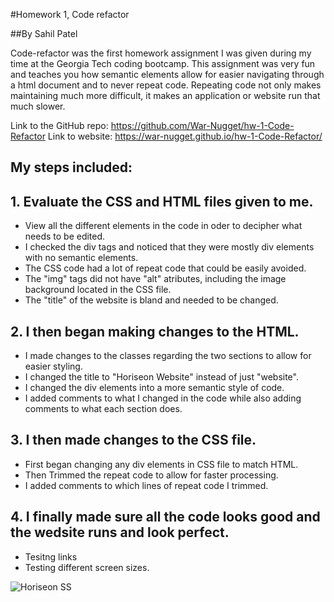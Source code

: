 #Homework 1, Code refactor 

##By Sahil Patel

Code-refactor was the first homework assignment I was given during my time at the Georgia Tech coding bootcamp. This assignment was very fun and teaches you how semantic elements allow for easier navigating through a html document and to never repeat code. Repeating code not only makes maintaining much more difficult, it makes an application or website run that much slower. 

Link to the GitHub repo: https://github.com/War-Nugget/hw-1-Code-Refactor
Link to website: https://war-nugget.github.io/hw-1-Code-Refactor/

## My steps included:


## 1. Evaluate the CSS and HTML files given to me.

- View all the different elements in the code in oder to decipher what needs to be edited.
- I checked the div tags and noticed that they were mostly div elements with no semantic elements.
- The CSS code had a lot of repeat code that could be easily avoided.
- The "img" tags did not have "alt" atributes, including the image background located in the CSS file.
- The "title" of the website is bland and needed to be changed.

## 2. I then began making changes to the HTML.

- I made changes to the classes regarding the two sections to allow for easier styling.
- I changed the title to "Horiseon Website" instead of just "website".
- I changed the div elements into a more semantic style of code.
- I added comments to what I changed in the code while also adding comments to what each section does.

## 3. I then made changes to the CSS file.

- First began changing any div elements in CSS file to match HTML.
- Then Trimmed the repeat code to allow for faster processing.
- I added comments to which lines of repeat code I trimmed.

## 4. I finally made sure all the code looks good and the wedsite runs and look perfect.
- Tesitng links
- Testing different screen sizes.

![Horiseon SS](https://user-images.githubusercontent.com/97697696/157369331-27a17a43-fab8-43a1-8188-7b45d0475128.png)
